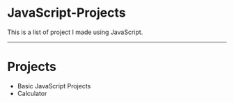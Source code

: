# JavaScript-Projects

<p>This is a list of project I made using JavaScript.</p>
<hr>

<h1>Projects</h1>
<ul>
  <li><a src="/Basic JavaScript Projects">Basic JavaScript Projects</a></li>
  <li><a src="/Calculator">Calculator</a></li>
</ul>
